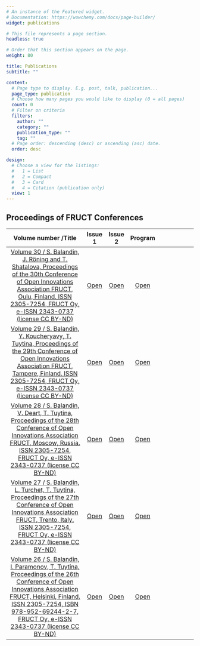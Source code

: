 ```yaml
---
# An instance of the Featured widget.
# Documentation: https://wowchemy.com/docs/page-builder/
widget: publications

# This file represents a page section.
headless: true

# Order that this section appears on the page.
weight: 80

title: Publications
subtitle: ""

content:
  # Page type to display. E.g. post, talk, publication...
  page_type: publication
  # Choose how many pages you would like to display (0 = all pages)
  count: 0
  # Filter on criteria
  filters:
    author: ""
    category: ""
    publication_type: ""
    tag: ""
  # Page order: descending (desc) or ascending (asc) date.
  order: desc

design:
  # Choose a view for the listings:
  #   1 = List
  #   2 = Compact
  #   3 = Card
  #   4 = Citation (publication only)
  view: 1
---
```


## Proceedings of FRUCT Conferences

| **Volume number /Title**                                                                                                                                                                                                             | **Issue 1** | **Issue 2** | **Program** |   |   |   |   |   |   |
|:-------------------------------------------------------------------------------------------------------------------------------------------------------------------------------------------------------------------------------------:|:-----------:|:-----------:|:-----------:|:---:|:---:|:---:|:---:|:---:|:---:|
| [Volume 30 / S. Balandin, J. Röning and T. Shatalova, Proceedings of the 30th Conference of Open Innovations Association FRUCT, Oulu, Finland. ISSN 2305-7254, FRUCT Oy, e-ISSN 2343-0737 (license CC BY-ND)](https://fruct.org/node/388928)                           | [Open](https://fruct.org/publications/fruct30/)        | [Open](https://fruct.org/publications/acm30/)        | [Open](https://fruct.org/program30)        |   |   |   |   |   |   |
| [Volume 29 / S. Balandin, Y. Koucheryavy, T. Tuytina, Proceedings of the 29th Conference of Open Innovations Association FRUCT, Tampere, Finland. ISSN 2305-7254, FRUCT Oy, e-ISSN 2343-0737 (license CC BY-ND)](https://fruct.org/node/385678)                        | [Open](https://fruct.org/publications/fruct29/)        | [Open](https://fruct.org/publications/acm29/)        | [Open](https://fruct.org/program29)        |   |   |   |   |   |   |
| [Volume 28 / S. Balandin, V. Deart, T. Tuytina, Proceedings of the 28th Conference of Open Innovations Association FRUCT, Moscow, Russia. ISSN 2305-7254, FRUCT Oy, e-ISSN 2343-0737 (license CC BY-ND)](https://fruct.org/node/384281)                                | [Open](https://fruct.org/publications/fruct28/)        | [Open](https://fruct.org/publications/acm28/)        | [Open](https://fruct.org/program28)        |   |   |   |   |   |   |
| [Volume 27 / S. Balandin, L. Turchet, T. Tuytina, Proceedings of the 27th Conference of Open Innovations Association FRUCT, Trento, Italy. ISSN 2305-7254, FRUCT Oy, e-ISSN 2343-0737 (license CC BY-ND)](https://fruct.org/node/383597)                               | [Open](https://fruct.org/publications/fruct27/)        | [Open](https://fruct.org/publications/acm27/)        | [Open](https://fruct.org/program27)        |   |   |   |   |   |   |
| [Volume 26 / S. Balandin, I. Paramonov, T. Tuytina, Proceedings of the 26th Conference of Open Innovations Association FRUCT, Helsinki, Finland. ISSN 2305-7254, ISBN 978-952-69244-2-7, FRUCT Oy, e-ISSN 2343-0737 (license CC BY-ND)](https://fruct.org/node/382258) | [Open](https://fruct.org/publications/fruct26/)        | [Open](https://fruct.org/publications/acm26/)        | [Open](https://fruct.org/program26)        |   |   |   |   |   |   |
